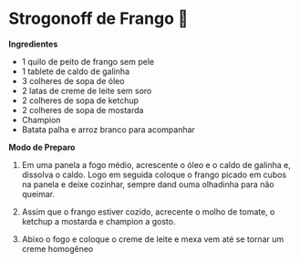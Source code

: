 # Strogonoff de Frango :chicken:

**Ingredientes**

* 1 quilo de peito de frango sem pele
* 1 tablete de caldo de galinha
* 3 colheres de sopa de óleo
* 2 latas de creme de leite sem soro
* 2 colheres de sopa de ketchup
* 2 colheres de sopa de mostarda
* Champion
* Batata palha e arroz branco para acompanhar

**Modo de Preparo**

1. Em uma panela a fogo médio, acrescente o óleo e o caldo de galinha e, dissolva o caldo. Logo em seguida coloque o frango picado em cubos na panela e deixe cozinhar, sempre dand ouma olhadinha para não queimar.

2. Assim que o frango estiver cozido, acrecente o molho de tomate, o ketchup a mostarda e champion a gosto.

3. Abixo o fogo e coloque o creme de leite e mexa vem até se tornar um creme homogêneo